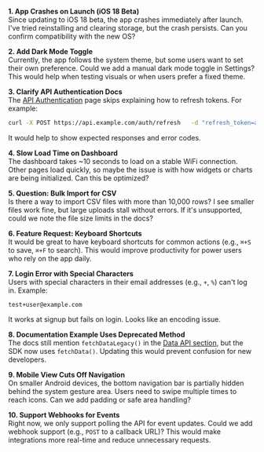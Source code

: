 **1. App Crashes on Launch (iOS 18 Beta)**\
Since updating to iOS 18 beta, the app crashes immediately after launch.
I've tried reinstalling and clearing storage, but the crash persists.
Can you confirm compatibility with the new OS?

**2. Add Dark Mode Toggle**\
Currently, the app follows the system theme, but some users want to set
their own preference. Could we add a manual dark mode toggle in
Settings? This would help when testing visuals or when users prefer a
fixed theme.

**3. Clarify API Authentication Docs**\
The [API Authentication](https://example.com/docs/auth) page skips
explaining how to refresh tokens. For example:

``` bash
curl -X POST https://api.example.com/auth/refresh   -d "refresh_token=abc123"
```

It would help to show expected responses and error codes.

**4. Slow Load Time on Dashboard**\
The dashboard takes \~10 seconds to load on a stable WiFi connection.
Other pages load quickly, so maybe the issue is with how widgets or
charts are being initialized. Can this be optimized?

**5. Question: Bulk Import for CSV**\
Is there a way to import CSV files with more than 10,000 rows? I see
smaller files work fine, but large uploads stall without errors. If it's
unsupported, could we note the file size limits in the docs?

**6. Feature Request: Keyboard Shortcuts**\
It would be great to have keyboard shortcuts for common actions (e.g.,
`⌘+S` to save, `⌘+F` to search). This would improve productivity for
power users who rely on the app daily.

**7. Login Error with Special Characters**\
Users with special characters in their email addresses (e.g., `+`, `%`)
can't log in. Example:

    test+user@example.com

It works at signup but fails on login. Looks like an encoding issue.

**8. Documentation Example Uses Deprecated Method**\
The docs still mention `fetchDataLegacy()` in the [Data API
section](https://example.com/docs/data), but the SDK now uses
`fetchData()`. Updating this would prevent confusion for new developers.

**9. Mobile View Cuts Off Navigation**\
On smaller Android devices, the bottom navigation bar is partially
hidden behind the system gesture area. Users need to swipe multiple
times to reach icons. Can we add padding or safe area handling?

**10. Support Webhooks for Events**\
Right now, we only support polling the API for event updates. Could we
add webhook support (e.g., `POST` to a callback URL)? This would make
integrations more real-time and reduce unnecessary requests.
